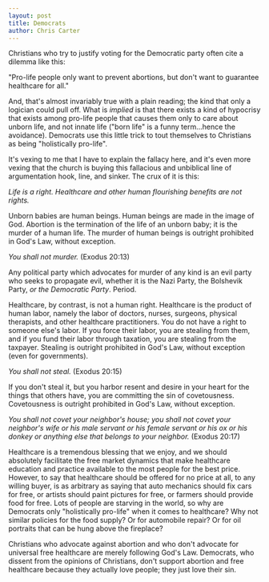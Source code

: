 ```yaml
---
layout: post
title: Democrats
author: Chris Carter
---
```


Christians who try to justify voting for the Democratic party often cite a dilemma like this:

"Pro-life people only want to prevent abortions, but don't want to guarantee healthcare for all."

And, that's almost invariably true with a plain reading; the kind that only a logician could pull off. What is _implied_ is that there exists a kind of hypocrisy that exists among pro-life people that causes them only to care about unborn life, and not innate life ("born life" is a funny term...hence the avoidance). Democrats use this little trick to tout themselves to Christians as being "holistically pro-life".

It's vexing to me that I have to explain the fallacy here, and it's even more vexing that the church is buying this fallacious and unbiblical line of argumentation hook, line, and sinker. The crux of it is this:

_Life is a right. Healthcare and other human flourishing benefits are not rights._

Unborn babies are human beings. Human beings are made in the image of God. Abortion is the termination of the life of an unborn baby; it is the murder of a human life. The murder of human beings is outright prohibited in God's Law, without exception.

_You shall not murder._ (Exodus 20:13)

Any political party which advocates for murder of any kind is an evil party who seeks to propagate evil, whether it is the Nazi Party, the Bolshevik Party, _or the Democratic Party_. Period.

Healthcare, by contrast, is not a human right. Healthcare is the product of human labor, namely the labor of doctors, nurses, surgeons, physical therapists, and other healthcare practitioners. You do not have a right to someone else's labor. If you force their labor, you are stealing from them, and if you fund their labor through taxation, you are stealing from the taxpayer. Stealing is outright prohibited in God's Law, without exception (even for governments).

_You shall not steal._ (Exodus 20:15)

If you don't steal it, but you harbor resent and desire in your heart for the things that others have, you are committing the sin of covetousness. Covetousness is outright prohibited in God's Law, without exception.

_You shall not covet your neighbor's house; you shall not covet your neighbor's wife or his male servant or his female servant or his ox or his donkey or anything else that belongs to your neighbor._ (Exodus 20:17)

Healthcare is a tremendous blessing that we enjoy, and we should absolutely facilitate the free market dynamics that make healthcare education and practice available to the most people for the best price. However, to say that healthcare should be offered for no price at all, to any willing buyer, is as arbitrary as saying that auto mechanics should fix cars for free, or artists should paint pictures for free, or farmers should provide food for free. Lots of people are starving in the world, so why are Democrats only "holistically pro-life" when it comes to healthcare? Why not similar policies for the food supply? Or for automobile repair? Or for oil portraits that can be hung above the fireplace?

Christians who advocate against abortion and who don't advocate for universal free healthcare are merely following God's Law. Democrats, who dissent from the opinions of Christians, don't support abortion and free healthcare because they actually love people; they just love their sin.
